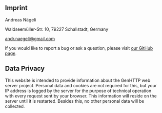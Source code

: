 ﻿## Imprint

Andreas Nägeli

Waldseemüller-Str. 10, 79227 Schallstadt, Germany

andr.naegeli@gmail.com

If you would like to report a bug or ask a question, please visit [our GitHub page](https://github.com/Kaliumhexacyanoferrat/GenHTTP/issues/new/choose).

## Data Privacy

This website is intended to provide information about the GenHTTP web server project. Personal data and cookies are not required for this, but
your IP address is logged by the server for the purpose of technical operation with every request sent by your browser. This information will
reside on the server until it is restarted. Besides this, no other personal data will be collected.
